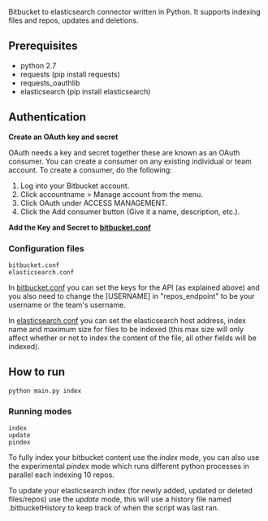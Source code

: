 Bitbucket to elasticsearch connector written in Python. It supports indexing files and repos, updates and deletions.

Prerequisites
--------------
* python 2.7
* requests (pip install requests)
* requests_oauthlib
* elasticsearch (pip install elasticsearch)


Authentication
---------------
**Create an OAuth key and secret**

OAuth needs a key and secret together these are known as an OAuth consumer. You can create a consumer on any existing individual or team account. To create a consumer, do the following:

1. Log into your Bitbucket account.
2. Click accountname > Manage account from the menu.
3. Click OAuth under ACCESS MANAGEMENT.
4. Click the Add consumer button (Give it a name, description, etc.).

**Add the Key and Secret to [bitbucket.conf](bitbucket.conf)**

### Configuration files

    bitbucket.conf
    elasticsearch.conf

In [bitbucket.conf](bitbucket.conf) you can set the keys for the API (as explained above) and you also need to change the [USERNAME] in "repos\_endpoint" to be your username or the team's username.

In [elasticsearch.conf](elasticsearch.conf) you can set the elasticsearch host address, index name and maximum size for files to be indexed (this max size will only affect whether or not to index the content of the file, all other fields will be indexed).


How to run
--------------

    python main.py index


### Running modes
    index
    update
    pindex

To fully index your bitbucket content use the *index* mode, you can also use the experimental *pindex* mode which runs different python processes in parallel each indexing 10 repos. 

To update your elasticsearch index (for newly added, updated or deleted files/repos) use the *update* mode, this will use a history file named .bitbucketHistory to keep track of when the script was last ran.
